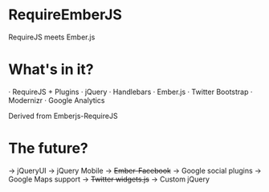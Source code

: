 RequireEmberJS
==============

RequireJS meets Ember.js

What's in it?
=============

· RequireJS + Plugins
· jQuery
· Handlebars
· Ember.js
· Twitter Bootstrap
· Modernizr
· Google Analytics

Derived from Emberjs-RequireJS

The future?
===========

-> jQueryUI
-> jQuery Mobile
-> ~~Ember-Facebook~~
-> Google social plugins
-> Google Maps support
-> ~~Twitter widgets.js~~
-> Custom jQuery
